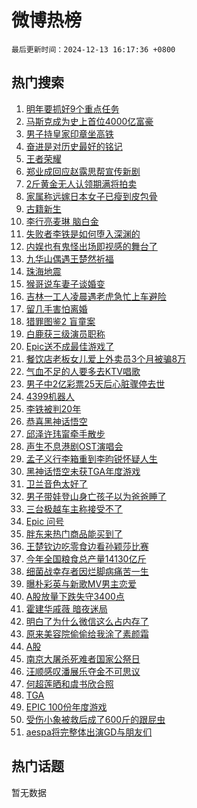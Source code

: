 # 微博热榜

`最后更新时间：2024-12-13 16:17:36 +0800`

## 热门搜索

1. [明年要抓好9个重点任务](https://m.weibo.cn/search?containerid=100103type%3D1%26t%3D10%26q%3D%23%E6%98%8E%E5%B9%B4%E8%A6%81%E6%8A%93%E5%A5%BD9%E4%B8%AA%E9%87%8D%E7%82%B9%E4%BB%BB%E5%8A%A1%23&stream_entry_id=51&isnewpage=1&extparam=seat%3D1%26q%3D%2523%25E6%2598%258E%25E5%25B9%25B4%25E8%25A6%2581%25E6%258A%2593%25E5%25A5%25BD9%25E4%25B8%25AA%25E9%2587%258D%25E7%2582%25B9%25E4%25BB%25BB%25E5%258A%25A1%2523%26dgr%3D0%26pos%3D0%26cate%3D10103%26c_type%3D51%26filter_type%3Drealtimehot%26stream_entry_id%3D51%26display_time%3D1734077855%26pre_seqid%3D173407785519602146587123)
1. [马斯克成为史上首位4000亿富豪](https://m.weibo.cn/search?containerid=100103type%3D1%26t%3D10%26q%3D%23%E9%A9%AC%E6%96%AF%E5%85%8B%E6%88%90%E4%B8%BA%E5%8F%B2%E4%B8%8A%E9%A6%96%E4%BD%8D4000%E4%BA%BF%E5%AF%8C%E8%B1%AA%23&stream_entry_id=31&isnewpage=1&extparam=seat%3D1%26q%3D%2523%25E9%25A9%25AC%25E6%2596%25AF%25E5%2585%258B%25E6%2588%2590%25E4%25B8%25BA%25E5%258F%25B2%25E4%25B8%258A%25E9%25A6%2596%25E4%25BD%258D4000%25E4%25BA%25BF%25E5%25AF%258C%25E8%25B1%25AA%2523%26dgr%3D0%26pos%3D0%26realpos%3D1%26filter_type%3Drealtimehot%26flag%3D1%26c_type%3D31%26band_rank%3D1%26cate%3D5001%26lcate%3D5001%26stream_entry_id%3D31%26display_time%3D1734077855%26pre_seqid%3D173407785519602146587123)
1. [男子持皇家印章坐高铁](https://m.weibo.cn/search?containerid=100103type%3D1%26t%3D10%26q%3D%23%E7%94%B7%E5%AD%90%E6%8C%81%E7%9A%87%E5%AE%B6%E5%8D%B0%E7%AB%A0%E5%9D%90%E9%AB%98%E9%93%81%23&stream_entry_id=31&isnewpage=1&extparam=seat%3D1%26q%3D%2523%25E7%2594%25B7%25E5%25AD%2590%25E6%258C%2581%25E7%259A%2587%25E5%25AE%25B6%25E5%258D%25B0%25E7%25AB%25A0%25E5%259D%2590%25E9%25AB%2598%25E9%2593%2581%2523%26dgr%3D0%26pos%3D1%26realpos%3D2%26filter_type%3Drealtimehot%26flag%3D0%26c_type%3D31%26band_rank%3D2%26cate%3D5001%26lcate%3D5001%26stream_entry_id%3D31%26display_time%3D1734077855%26pre_seqid%3D173407785519602146587123)
1. [奋进是对历史最好的铭记](https://m.weibo.cn/search?containerid=100103type%3D1%26t%3D10%26q%3D%23%E5%A5%8B%E8%BF%9B%E6%98%AF%E5%AF%B9%E5%8E%86%E5%8F%B2%E6%9C%80%E5%A5%BD%E7%9A%84%E9%93%AD%E8%AE%B0%23&stream_entry_id=31&isnewpage=1&extparam=seat%3D1%26q%3D%2523%25E5%25A5%258B%25E8%25BF%259B%25E6%2598%25AF%25E5%25AF%25B9%25E5%258E%2586%25E5%258F%25B2%25E6%259C%2580%25E5%25A5%25BD%25E7%259A%2584%25E9%2593%25AD%25E8%25AE%25B0%2523%26dgr%3D0%26pos%3D2%26realpos%3D3%26filter_type%3Drealtimehot%26flag%3D0%26c_type%3D31%26band_rank%3D3%26cate%3D5001%26lcate%3D5001%26stream_entry_id%3D31%26display_time%3D1734077855%26pre_seqid%3D173407785519602146587123)
1. [王者荣耀](https://m.weibo.cn/search?containerid=100103type%3D1%26t%3D10%26q%3D%E7%8E%8B%E8%80%85%E8%8D%A3%E8%80%80&stream_entry_id=31&isnewpage=1&extparam=seat%3D1%26q%3D%25E7%258E%258B%25E8%2580%2585%25E8%258D%25A3%25E8%2580%2580%26dgr%3D0%26pos%3D3%26realpos%3D4%26filter_type%3Drealtimehot%26flag%3D1%26c_type%3D31%26band_rank%3D4%26cate%3D5001%26lcate%3D5001%26stream_entry_id%3D31%26display_time%3D1734077855%26pre_seqid%3D173407785519602146587123)
1. [郑业成回应赵露思帮宣传新剧](https://m.weibo.cn/search?containerid=100103type%3D1%26t%3D10%26q%3D%23%E9%83%91%E4%B8%9A%E6%88%90%E5%9B%9E%E5%BA%94%E8%B5%B5%E9%9C%B2%E6%80%9D%E5%B8%AE%E5%AE%A3%E4%BC%A0%E6%96%B0%E5%89%A7%23&stream_entry_id=31&isnewpage=1&extparam=seat%3D1%26q%3D%2523%25E9%2583%2591%25E4%25B8%259A%25E6%2588%2590%25E5%259B%259E%25E5%25BA%2594%25E8%25B5%25B5%25E9%259C%25B2%25E6%2580%259D%25E5%25B8%25AE%25E5%25AE%25A3%25E4%25BC%25A0%25E6%2596%25B0%25E5%2589%25A7%2523%26dgr%3D0%26pos%3D4%26realpos%3D5%26filter_type%3Drealtimehot%26flag%3D1%26c_type%3D31%26band_rank%3D5%26cate%3D5001%26lcate%3D5001%26stream_entry_id%3D31%26display_time%3D1734077855%26pre_seqid%3D173407785519602146587123)
1. [2斤黄金无人认领期满将拍卖](https://m.weibo.cn/search?containerid=100103type%3D1%26t%3D10%26q%3D%232%E6%96%A4%E9%BB%84%E9%87%91%E6%97%A0%E4%BA%BA%E8%AE%A4%E9%A2%86%E6%9C%9F%E6%BB%A1%E5%B0%86%E6%8B%8D%E5%8D%96%23&stream_entry_id=31&isnewpage=1&extparam=seat%3D1%26q%3D%25232%25E6%2596%25A4%25E9%25BB%2584%25E9%2587%2591%25E6%2597%25A0%25E4%25BA%25BA%25E8%25AE%25A4%25E9%25A2%2586%25E6%259C%259F%25E6%25BB%25A1%25E5%25B0%2586%25E6%258B%258D%25E5%258D%2596%2523%26dgr%3D0%26pos%3D5%26realpos%3D6%26filter_type%3Drealtimehot%26flag%3D0%26c_type%3D31%26band_rank%3D6%26cate%3D5001%26lcate%3D5001%26stream_entry_id%3D31%26display_time%3D1734077855%26pre_seqid%3D173407785519602146587123)
1. [家属称远嫁日本女子已瘦到皮包骨](https://m.weibo.cn/search?containerid=100103type%3D1%26t%3D10%26q%3D%23%E5%AE%B6%E5%B1%9E%E7%A7%B0%E8%BF%9C%E5%AB%81%E6%97%A5%E6%9C%AC%E5%A5%B3%E5%AD%90%E5%B7%B2%E7%98%A6%E5%88%B0%E7%9A%AE%E5%8C%85%E9%AA%A8%23&stream_entry_id=31&isnewpage=1&extparam=seat%3D1%26q%3D%2523%25E5%25AE%25B6%25E5%25B1%259E%25E7%25A7%25B0%25E8%25BF%259C%25E5%25AB%2581%25E6%2597%25A5%25E6%259C%25AC%25E5%25A5%25B3%25E5%25AD%2590%25E5%25B7%25B2%25E7%2598%25A6%25E5%2588%25B0%25E7%259A%25AE%25E5%258C%2585%25E9%25AA%25A8%2523%26dgr%3D0%26pos%3D6%26realpos%3D7%26filter_type%3Drealtimehot%26flag%3D2%26c_type%3D31%26band_rank%3D7%26cate%3D5001%26lcate%3D5001%26stream_entry_id%3D31%26display_time%3D1734077855%26pre_seqid%3D173407785519602146587123)
1. [古籍新生](https://m.weibo.cn/search?containerid=100103type%3D1%26t%3D10%26q%3D%23%E5%8F%A4%E7%B1%8D%E6%96%B0%E7%94%9F%23&stream_entry_id=31&isnewpage=1&extparam=seat%3D1%26q%3D%2523%25E5%258F%25A4%25E7%25B1%258D%25E6%2596%25B0%25E7%2594%259F%2523%26dgr%3D0%26pos%3D7%26realpos%3D8%26filter_type%3Drealtimehot%26flag%3D0%26c_type%3D31%26band_rank%3D8%26cate%3D5001%26lcate%3D5001%26stream_entry_id%3D31%26display_time%3D1734077855%26pre_seqid%3D173407785519602146587123)
1. [李行亮麦琳 脑白金](https://m.weibo.cn/search?containerid=100103type%3D1%26t%3D10%26q%3D%E6%9D%8E%E8%A1%8C%E4%BA%AE%E9%BA%A6%E7%90%B3+%E8%84%91%E7%99%BD%E9%87%91&stream_entry_id=31&isnewpage=1&extparam=seat%3D1%26q%3D%25E6%259D%258E%25E8%25A1%258C%25E4%25BA%25AE%25E9%25BA%25A6%25E7%2590%25B3%2520%25E8%2584%2591%25E7%2599%25BD%25E9%2587%2591%26dgr%3D0%26pos%3D8%26realpos%3D9%26filter_type%3Drealtimehot%26flag%3D1%26c_type%3D31%26band_rank%3D9%26cate%3D5001%26lcate%3D5001%26stream_entry_id%3D31%26display_time%3D1734077855%26pre_seqid%3D173407785519602146587123)
1. [失败者李铁是如何堕入深渊的](https://m.weibo.cn/search?containerid=100103type%3D1%26t%3D10%26q%3D%23%E5%A4%B1%E8%B4%A5%E8%80%85%E6%9D%8E%E9%93%81%E6%98%AF%E5%A6%82%E4%BD%95%E5%A0%95%E5%85%A5%E6%B7%B1%E6%B8%8A%E7%9A%84%23&stream_entry_id=31&isnewpage=1&extparam=seat%3D1%26q%3D%2523%25E5%25A4%25B1%25E8%25B4%25A5%25E8%2580%2585%25E6%259D%258E%25E9%2593%2581%25E6%2598%25AF%25E5%25A6%2582%25E4%25BD%2595%25E5%25A0%2595%25E5%2585%25A5%25E6%25B7%25B1%25E6%25B8%258A%25E7%259A%2584%2523%26dgr%3D0%26pos%3D9%26realpos%3D10%26filter_type%3Drealtimehot%26flag%3D1%26c_type%3D31%26band_rank%3D10%26cate%3D5001%26lcate%3D5001%26stream_entry_id%3D31%26display_time%3D1734077855%26pre_seqid%3D173407785519602146587123)
1. [内娱也有鬼怪出场即视感的舞台了](https://m.weibo.cn/search?containerid=100103type%3D1%26t%3D10%26q%3D%E5%86%85%E5%A8%B1%E4%B9%9F%E6%9C%89%E9%AC%BC%E6%80%AA%E5%87%BA%E5%9C%BA%E5%8D%B3%E8%A7%86%E6%84%9F%E7%9A%84%E8%88%9E%E5%8F%B0%E4%BA%86&stream_entry_id=31&isnewpage=1&extparam=seat%3D1%26q%3D%25E5%2586%2585%25E5%25A8%25B1%25E4%25B9%259F%25E6%259C%2589%25E9%25AC%25BC%25E6%2580%25AA%25E5%2587%25BA%25E5%259C%25BA%25E5%258D%25B3%25E8%25A7%2586%25E6%2584%259F%25E7%259A%2584%25E8%2588%259E%25E5%258F%25B0%25E4%25BA%2586%26dgr%3D0%26pos%3D10%26realpos%3D11%26filter_type%3Drealtimehot%26flag%3D1%26c_type%3D31%26band_rank%3D11%26cate%3D5001%26lcate%3D5001%26stream_entry_id%3D31%26display_time%3D1734077855%26pre_seqid%3D173407785519602146587123)
1. [九华山偶遇王楚然祈福](https://m.weibo.cn/search?containerid=100103type%3D1%26t%3D10%26q%3D%23%E4%B9%9D%E5%8D%8E%E5%B1%B1%E5%81%B6%E9%81%87%E7%8E%8B%E6%A5%9A%E7%84%B6%E7%A5%88%E7%A6%8F%23&stream_entry_id=31&isnewpage=1&extparam=seat%3D1%26q%3D%2523%25E4%25B9%259D%25E5%258D%258E%25E5%25B1%25B1%25E5%2581%25B6%25E9%2581%2587%25E7%258E%258B%25E6%25A5%259A%25E7%2584%25B6%25E7%25A5%2588%25E7%25A6%258F%2523%26dgr%3D0%26pos%3D11%26realpos%3D12%26filter_type%3Drealtimehot%26flag%3D2%26c_type%3D31%26band_rank%3D12%26cate%3D5001%26lcate%3D5001%26stream_entry_id%3D31%26display_time%3D1734077855%26pre_seqid%3D173407785519602146587123)
1. [珠海地震](https://m.weibo.cn/search?containerid=100103type%3D1%26t%3D10%26q%3D%E7%8F%A0%E6%B5%B7%E5%9C%B0%E9%9C%87&stream_entry_id=31&isnewpage=1&extparam=seat%3D1%26q%3D%25E7%258F%25A0%25E6%25B5%25B7%25E5%259C%25B0%25E9%259C%2587%26dgr%3D0%26pos%3D12%26realpos%3D13%26filter_type%3Drealtimehot%26flag%3D2%26c_type%3D31%26band_rank%3D13%26cate%3D5001%26lcate%3D5001%26stream_entry_id%3D31%26display_time%3D1734077855%26pre_seqid%3D173407785519602146587123)
1. [猴哥说车妻子谈婚变](https://m.weibo.cn/search?containerid=100103type%3D1%26t%3D10%26q%3D%23%E7%8C%B4%E5%93%A5%E8%AF%B4%E8%BD%A6%E5%A6%BB%E5%AD%90%E8%B0%88%E5%A9%9A%E5%8F%98%23&stream_entry_id=31&isnewpage=1&extparam=seat%3D1%26q%3D%2523%25E7%258C%25B4%25E5%2593%25A5%25E8%25AF%25B4%25E8%25BD%25A6%25E5%25A6%25BB%25E5%25AD%2590%25E8%25B0%2588%25E5%25A9%259A%25E5%258F%2598%2523%26dgr%3D0%26pos%3D13%26realpos%3D14%26filter_type%3Drealtimehot%26flag%3D2%26c_type%3D31%26band_rank%3D14%26cate%3D5001%26lcate%3D5001%26stream_entry_id%3D31%26display_time%3D1734077855%26pre_seqid%3D173407785519602146587123)
1. [吉林一工人凌晨遇老虎急忙上车避险](https://m.weibo.cn/search?containerid=100103type%3D1%26t%3D10%26q%3D%23%E5%90%89%E6%9E%97%E4%B8%80%E5%B7%A5%E4%BA%BA%E5%87%8C%E6%99%A8%E9%81%87%E8%80%81%E8%99%8E%E6%80%A5%E5%BF%99%E4%B8%8A%E8%BD%A6%E9%81%BF%E9%99%A9%23&stream_entry_id=31&isnewpage=1&extparam=seat%3D1%26q%3D%2523%25E5%2590%2589%25E6%259E%2597%25E4%25B8%2580%25E5%25B7%25A5%25E4%25BA%25BA%25E5%2587%258C%25E6%2599%25A8%25E9%2581%2587%25E8%2580%2581%25E8%2599%258E%25E6%2580%25A5%25E5%25BF%2599%25E4%25B8%258A%25E8%25BD%25A6%25E9%2581%25BF%25E9%2599%25A9%2523%26dgr%3D0%26pos%3D14%26realpos%3D15%26filter_type%3Drealtimehot%26flag%3D1%26c_type%3D31%26band_rank%3D15%26cate%3D5001%26lcate%3D5001%26stream_entry_id%3D31%26display_time%3D1734077855%26pre_seqid%3D173407785519602146587123)
1. [留几手害怕离婚](https://m.weibo.cn/search?containerid=100103type%3D1%26t%3D10%26q%3D%23%E7%95%99%E5%87%A0%E6%89%8B%E5%AE%B3%E6%80%95%E7%A6%BB%E5%A9%9A%23&stream_entry_id=31&isnewpage=1&extparam=seat%3D1%26q%3D%2523%25E7%2595%2599%25E5%2587%25A0%25E6%2589%258B%25E5%25AE%25B3%25E6%2580%2595%25E7%25A6%25BB%25E5%25A9%259A%2523%26dgr%3D0%26pos%3D15%26realpos%3D16%26filter_type%3Drealtimehot%26flag%3D1%26c_type%3D31%26band_rank%3D16%26cate%3D5001%26lcate%3D5001%26stream_entry_id%3D31%26display_time%3D1734077855%26pre_seqid%3D173407785519602146587123)
1. [猎罪图鉴2 盲童案](https://m.weibo.cn/search?containerid=100103type%3D1%26t%3D10%26q%3D%E7%8C%8E%E7%BD%AA%E5%9B%BE%E9%89%B42+%E7%9B%B2%E7%AB%A5%E6%A1%88&stream_entry_id=31&isnewpage=1&extparam=seat%3D1%26q%3D%25E7%258C%258E%25E7%25BD%25AA%25E5%259B%25BE%25E9%2589%25B42%2520%25E7%259B%25B2%25E7%25AB%25A5%25E6%25A1%2588%26dgr%3D0%26pos%3D16%26realpos%3D17%26filter_type%3Drealtimehot%26flag%3D1%26c_type%3D31%26band_rank%3D17%26cate%3D5001%26lcate%3D5001%26stream_entry_id%3D31%26display_time%3D1734077855%26pre_seqid%3D173407785519602146587123)
1. [白鹿获三级演员职称](https://m.weibo.cn/search?containerid=100103type%3D1%26t%3D10%26q%3D%23%E7%99%BD%E9%B9%BF%E8%8E%B7%E4%B8%89%E7%BA%A7%E6%BC%94%E5%91%98%E8%81%8C%E7%A7%B0%23&stream_entry_id=31&isnewpage=1&extparam=seat%3D1%26q%3D%2523%25E7%2599%25BD%25E9%25B9%25BF%25E8%258E%25B7%25E4%25B8%2589%25E7%25BA%25A7%25E6%25BC%2594%25E5%2591%2598%25E8%2581%258C%25E7%25A7%25B0%2523%26dgr%3D0%26pos%3D17%26realpos%3D18%26filter_type%3Drealtimehot%26flag%3D0%26c_type%3D31%26band_rank%3D18%26cate%3D5001%26lcate%3D5001%26stream_entry_id%3D31%26display_time%3D1734077855%26pre_seqid%3D173407785519602146587123)
1. [Epic送不成最佳游戏了](https://m.weibo.cn/search?containerid=100103type%3D1%26t%3D10%26q%3D%23Epic%E9%80%81%E4%B8%8D%E6%88%90%E6%9C%80%E4%BD%B3%E6%B8%B8%E6%88%8F%E4%BA%86%23&stream_entry_id=31&isnewpage=1&extparam=seat%3D1%26q%3D%2523Epic%25E9%2580%2581%25E4%25B8%258D%25E6%2588%2590%25E6%259C%2580%25E4%25BD%25B3%25E6%25B8%25B8%25E6%2588%258F%25E4%25BA%2586%2523%26dgr%3D0%26pos%3D18%26realpos%3D19%26filter_type%3Drealtimehot%26flag%3D1%26c_type%3D31%26band_rank%3D19%26cate%3D5001%26lcate%3D5001%26stream_entry_id%3D31%26display_time%3D1734077855%26pre_seqid%3D173407785519602146587123)
1. [餐饮店老板女儿爱上外卖员3个月被骗8万](https://m.weibo.cn/search?containerid=100103type%3D1%26t%3D10%26q%3D%23%E9%A4%90%E9%A5%AE%E5%BA%97%E8%80%81%E6%9D%BF%E5%A5%B3%E5%84%BF%E7%88%B1%E4%B8%8A%E5%A4%96%E5%8D%96%E5%91%983%E4%B8%AA%E6%9C%88%E8%A2%AB%E9%AA%978%E4%B8%87%23&stream_entry_id=31&isnewpage=1&extparam=seat%3D1%26q%3D%2523%25E9%25A4%2590%25E9%25A5%25AE%25E5%25BA%2597%25E8%2580%2581%25E6%259D%25BF%25E5%25A5%25B3%25E5%2584%25BF%25E7%2588%25B1%25E4%25B8%258A%25E5%25A4%2596%25E5%258D%2596%25E5%2591%25983%25E4%25B8%25AA%25E6%259C%2588%25E8%25A2%25AB%25E9%25AA%25978%25E4%25B8%2587%2523%26dgr%3D0%26pos%3D19%26realpos%3D20%26filter_type%3Drealtimehot%26flag%3D1%26c_type%3D31%26band_rank%3D20%26cate%3D5001%26lcate%3D5001%26stream_entry_id%3D31%26display_time%3D1734077855%26pre_seqid%3D173407785519602146587123)
1. [气血不足的人要多去KTV唱歌](https://m.weibo.cn/search?containerid=100103type%3D1%26t%3D10%26q%3D%23%E6%B0%94%E8%A1%80%E4%B8%8D%E8%B6%B3%E7%9A%84%E4%BA%BA%E8%A6%81%E5%A4%9A%E5%8E%BBKTV%E5%94%B1%E6%AD%8C%23&stream_entry_id=31&isnewpage=1&extparam=seat%3D1%26q%3D%2523%25E6%25B0%2594%25E8%25A1%2580%25E4%25B8%258D%25E8%25B6%25B3%25E7%259A%2584%25E4%25BA%25BA%25E8%25A6%2581%25E5%25A4%259A%25E5%258E%25BBKTV%25E5%2594%25B1%25E6%25AD%258C%2523%26dgr%3D0%26pos%3D20%26realpos%3D21%26filter_type%3Drealtimehot%26flag%3D1%26c_type%3D31%26band_rank%3D21%26cate%3D5001%26lcate%3D5001%26stream_entry_id%3D31%26display_time%3D1734077855%26pre_seqid%3D173407785519602146587123)
1. [男子中2亿彩票25天后心脏骤停去世](https://m.weibo.cn/search?containerid=100103type%3D1%26t%3D10%26q%3D%23%E7%94%B7%E5%AD%90%E4%B8%AD2%E4%BA%BF%E5%BD%A9%E7%A5%A825%E5%A4%A9%E5%90%8E%E5%BF%83%E8%84%8F%E9%AA%A4%E5%81%9C%E5%8E%BB%E4%B8%96%23&stream_entry_id=31&isnewpage=1&extparam=seat%3D1%26q%3D%2523%25E7%2594%25B7%25E5%25AD%2590%25E4%25B8%25AD2%25E4%25BA%25BF%25E5%25BD%25A9%25E7%25A5%25A825%25E5%25A4%25A9%25E5%2590%258E%25E5%25BF%2583%25E8%2584%258F%25E9%25AA%25A4%25E5%2581%259C%25E5%258E%25BB%25E4%25B8%2596%2523%26dgr%3D0%26pos%3D21%26realpos%3D22%26filter_type%3Drealtimehot%26flag%3D2%26c_type%3D31%26band_rank%3D22%26cate%3D5001%26lcate%3D5001%26stream_entry_id%3D31%26display_time%3D1734077855%26pre_seqid%3D173407785519602146587123)
1. [4399机器人](https://m.weibo.cn/search?containerid=100103type%3D1%26t%3D10%26q%3D4399%E6%9C%BA%E5%99%A8%E4%BA%BA&stream_entry_id=31&isnewpage=1&extparam=seat%3D1%26q%3D4399%25E6%259C%25BA%25E5%2599%25A8%25E4%25BA%25BA%26dgr%3D0%26pos%3D22%26realpos%3D23%26filter_type%3Drealtimehot%26flag%3D0%26c_type%3D31%26band_rank%3D23%26cate%3D5001%26lcate%3D5001%26stream_entry_id%3D31%26display_time%3D1734077855%26pre_seqid%3D173407785519602146587123)
1. [李铁被判20年](https://m.weibo.cn/search?containerid=100103type%3D1%26t%3D10%26q%3D%23%E6%9D%8E%E9%93%81%E8%A2%AB%E5%88%A420%E5%B9%B4%23&stream_entry_id=31&isnewpage=1&extparam=seat%3D1%26q%3D%2523%25E6%259D%258E%25E9%2593%2581%25E8%25A2%25AB%25E5%2588%25A420%25E5%25B9%25B4%2523%26dgr%3D0%26pos%3D23%26realpos%3D24%26filter_type%3Drealtimehot%26flag%3D2%26c_type%3D31%26band_rank%3D24%26cate%3D5001%26lcate%3D5001%26stream_entry_id%3D31%26display_time%3D1734077855%26pre_seqid%3D173407785519602146587123)
1. [恭喜黑神话悟空](https://m.weibo.cn/search?containerid=100103type%3D1%26t%3D10%26q%3D%23%E6%81%AD%E5%96%9C%E9%BB%91%E7%A5%9E%E8%AF%9D%E6%82%9F%E7%A9%BA%23&stream_entry_id=31&isnewpage=1&extparam=seat%3D1%26q%3D%2523%25E6%2581%25AD%25E5%2596%259C%25E9%25BB%2591%25E7%25A5%259E%25E8%25AF%259D%25E6%2582%259F%25E7%25A9%25BA%2523%26dgr%3D0%26pos%3D24%26realpos%3D25%26filter_type%3Drealtimehot%26flag%3D1%26c_type%3D31%26band_rank%3D25%26cate%3D5001%26lcate%3D5001%26stream_entry_id%3D31%26display_time%3D1734077855%26pre_seqid%3D173407785519602146587123)
1. [邱泽许玮甯牵手散步](https://m.weibo.cn/search?containerid=100103type%3D1%26t%3D10%26q%3D%23%E9%82%B1%E6%B3%BD%E8%AE%B8%E7%8E%AE%E7%94%AF%E7%89%B5%E6%89%8B%E6%95%A3%E6%AD%A5%23&stream_entry_id=31&isnewpage=1&extparam=seat%3D1%26q%3D%2523%25E9%2582%25B1%25E6%25B3%25BD%25E8%25AE%25B8%25E7%258E%25AE%25E7%2594%25AF%25E7%2589%25B5%25E6%2589%258B%25E6%2595%25A3%25E6%25AD%25A5%2523%26dgr%3D0%26pos%3D25%26realpos%3D26%26filter_type%3Drealtimehot%26flag%3D0%26c_type%3D31%26band_rank%3D26%26cate%3D5001%26lcate%3D5001%26stream_entry_id%3D31%26display_time%3D1734077855%26pre_seqid%3D173407785519602146587123)
1. [声生不息港剧OST演唱会](https://m.weibo.cn/search?containerid=100103type%3D1%26t%3D10%26q%3D%23%E5%A3%B0%E7%94%9F%E4%B8%8D%E6%81%AF%E6%B8%AF%E5%89%A7OST%E6%BC%94%E5%94%B1%E4%BC%9A%23&stream_entry_id=31&isnewpage=1&extparam=seat%3D1%26q%3D%2523%25E5%25A3%25B0%25E7%2594%259F%25E4%25B8%258D%25E6%2581%25AF%25E6%25B8%25AF%25E5%2589%25A7OST%25E6%25BC%2594%25E5%2594%25B1%25E4%25BC%259A%2523%26dgr%3D0%26pos%3D26%26realpos%3D27%26filter_type%3Drealtimehot%26flag%3D0%26c_type%3D31%26band_rank%3D27%26cate%3D5001%26lcate%3D5001%26stream_entry_id%3D31%26display_time%3D1734077855%26pre_seqid%3D173407785519602146587123)
1. [孟子义行李箱重到李昀锐怀疑人生](https://m.weibo.cn/search?containerid=100103type%3D1%26t%3D10%26q%3D%23%E5%AD%9F%E5%AD%90%E4%B9%89%E8%A1%8C%E6%9D%8E%E7%AE%B1%E9%87%8D%E5%88%B0%E6%9D%8E%E6%98%80%E9%94%90%E6%80%80%E7%96%91%E4%BA%BA%E7%94%9F%23&stream_entry_id=31&isnewpage=1&extparam=seat%3D1%26q%3D%2523%25E5%25AD%259F%25E5%25AD%2590%25E4%25B9%2589%25E8%25A1%258C%25E6%259D%258E%25E7%25AE%25B1%25E9%2587%258D%25E5%2588%25B0%25E6%259D%258E%25E6%2598%2580%25E9%2594%2590%25E6%2580%2580%25E7%2596%2591%25E4%25BA%25BA%25E7%2594%259F%2523%26dgr%3D0%26pos%3D27%26realpos%3D28%26filter_type%3Drealtimehot%26flag%3D1%26c_type%3D31%26band_rank%3D28%26cate%3D5001%26lcate%3D5001%26stream_entry_id%3D31%26display_time%3D1734077855%26pre_seqid%3D173407785519602146587123)
1. [黑神话悟空未获TGA年度游戏](https://m.weibo.cn/search?containerid=100103type%3D1%26t%3D10%26q%3D%23%E9%BB%91%E7%A5%9E%E8%AF%9D%E6%82%9F%E7%A9%BA%E6%9C%AA%E8%8E%B7TGA%E5%B9%B4%E5%BA%A6%E6%B8%B8%E6%88%8F%23&stream_entry_id=31&isnewpage=1&extparam=seat%3D1%26q%3D%2523%25E9%25BB%2591%25E7%25A5%259E%25E8%25AF%259D%25E6%2582%259F%25E7%25A9%25BA%25E6%259C%25AA%25E8%258E%25B7TGA%25E5%25B9%25B4%25E5%25BA%25A6%25E6%25B8%25B8%25E6%2588%258F%2523%26dgr%3D0%26pos%3D28%26realpos%3D29%26filter_type%3Drealtimehot%26flag%3D0%26c_type%3D31%26band_rank%3D29%26cate%3D5001%26lcate%3D5001%26stream_entry_id%3D31%26display_time%3D1734077855%26pre_seqid%3D173407785519602146587123)
1. [卫兰音色太好了](https://m.weibo.cn/search?containerid=100103type%3D1%26t%3D10%26q%3D%E5%8D%AB%E5%85%B0%E9%9F%B3%E8%89%B2%E5%A4%AA%E5%A5%BD%E4%BA%86&stream_entry_id=31&isnewpage=1&extparam=seat%3D1%26q%3D%25E5%258D%25AB%25E5%2585%25B0%25E9%259F%25B3%25E8%2589%25B2%25E5%25A4%25AA%25E5%25A5%25BD%25E4%25BA%2586%26dgr%3D0%26pos%3D29%26realpos%3D30%26filter_type%3Drealtimehot%26flag%3D0%26c_type%3D31%26band_rank%3D30%26cate%3D5001%26lcate%3D5001%26stream_entry_id%3D31%26display_time%3D1734077855%26pre_seqid%3D173407785519602146587123)
1. [男子带娃登山身亡孩子以为爸爸睡了](https://m.weibo.cn/search?containerid=100103type%3D1%26t%3D10%26q%3D%23%E7%94%B7%E5%AD%90%E5%B8%A6%E5%A8%83%E7%99%BB%E5%B1%B1%E8%BA%AB%E4%BA%A1%E5%AD%A9%E5%AD%90%E4%BB%A5%E4%B8%BA%E7%88%B8%E7%88%B8%E7%9D%A1%E4%BA%86%23&stream_entry_id=31&isnewpage=1&extparam=seat%3D1%26q%3D%2523%25E7%2594%25B7%25E5%25AD%2590%25E5%25B8%25A6%25E5%25A8%2583%25E7%2599%25BB%25E5%25B1%25B1%25E8%25BA%25AB%25E4%25BA%25A1%25E5%25AD%25A9%25E5%25AD%2590%25E4%25BB%25A5%25E4%25B8%25BA%25E7%2588%25B8%25E7%2588%25B8%25E7%259D%25A1%25E4%25BA%2586%2523%26dgr%3D0%26pos%3D30%26realpos%3D31%26filter_type%3Drealtimehot%26flag%3D0%26c_type%3D31%26band_rank%3D31%26cate%3D5001%26lcate%3D5001%26stream_entry_id%3D31%26display_time%3D1734077855%26pre_seqid%3D173407785519602146587123)
1. [三台极越车主称接受不了](https://m.weibo.cn/search?containerid=100103type%3D1%26t%3D10%26q%3D%23%E4%B8%89%E5%8F%B0%E6%9E%81%E8%B6%8A%E8%BD%A6%E4%B8%BB%E7%A7%B0%E6%8E%A5%E5%8F%97%E4%B8%8D%E4%BA%86%23&stream_entry_id=31&isnewpage=1&extparam=seat%3D1%26q%3D%2523%25E4%25B8%2589%25E5%258F%25B0%25E6%259E%2581%25E8%25B6%258A%25E8%25BD%25A6%25E4%25B8%25BB%25E7%25A7%25B0%25E6%258E%25A5%25E5%258F%2597%25E4%25B8%258D%25E4%25BA%2586%2523%26dgr%3D0%26pos%3D31%26realpos%3D32%26filter_type%3Drealtimehot%26flag%3D1%26c_type%3D31%26band_rank%3D32%26cate%3D5001%26lcate%3D5001%26stream_entry_id%3D31%26display_time%3D1734077855%26pre_seqid%3D173407785519602146587123)
1. [Epic 问号](https://m.weibo.cn/search?containerid=100103type%3D1%26t%3D10%26q%3D%23Epic+%E9%97%AE%E5%8F%B7%23&stream_entry_id=31&isnewpage=1&extparam=seat%3D1%26q%3D%2523Epic%2520%25E9%2597%25AE%25E5%258F%25B7%2523%26dgr%3D0%26pos%3D32%26realpos%3D33%26filter_type%3Drealtimehot%26flag%3D0%26c_type%3D31%26band_rank%3D33%26cate%3D5001%26lcate%3D5001%26stream_entry_id%3D31%26display_time%3D1734077855%26pre_seqid%3D173407785519602146587123)
1. [胖东来热门商品能买到了](https://m.weibo.cn/search?containerid=100103type%3D1%26t%3D10%26q%3D%23%E8%83%96%E4%B8%9C%E6%9D%A5%E7%83%AD%E9%97%A8%E5%95%86%E5%93%81%E8%83%BD%E4%B9%B0%E5%88%B0%E4%BA%86%23&stream_entry_id=31&isnewpage=1&extparam=seat%3D1%26q%3D%2523%25E8%2583%2596%25E4%25B8%259C%25E6%259D%25A5%25E7%2583%25AD%25E9%2597%25A8%25E5%2595%2586%25E5%2593%2581%25E8%2583%25BD%25E4%25B9%25B0%25E5%2588%25B0%25E4%25BA%2586%2523%26dgr%3D0%26pos%3D33%26realpos%3D34%26filter_type%3Drealtimehot%26flag%3D1%26c_type%3D31%26band_rank%3D34%26cate%3D5001%26lcate%3D5001%26stream_entry_id%3D31%26display_time%3D1734077855%26pre_seqid%3D173407785519602146587123)
1. [王楚钦边吃零食边看孙颖莎比赛](https://m.weibo.cn/search?containerid=100103type%3D1%26t%3D10%26q%3D%23%E7%8E%8B%E6%A5%9A%E9%92%A6%E8%BE%B9%E5%90%83%E9%9B%B6%E9%A3%9F%E8%BE%B9%E7%9C%8B%E5%AD%99%E9%A2%96%E8%8E%8E%E6%AF%94%E8%B5%9B%23&stream_entry_id=31&isnewpage=1&extparam=seat%3D1%26q%3D%2523%25E7%258E%258B%25E6%25A5%259A%25E9%2592%25A6%25E8%25BE%25B9%25E5%2590%2583%25E9%259B%25B6%25E9%25A3%259F%25E8%25BE%25B9%25E7%259C%258B%25E5%25AD%2599%25E9%25A2%2596%25E8%258E%258E%25E6%25AF%2594%25E8%25B5%259B%2523%26dgr%3D0%26pos%3D34%26realpos%3D35%26filter_type%3Drealtimehot%26flag%3D1%26c_type%3D31%26band_rank%3D35%26cate%3D5001%26lcate%3D5001%26stream_entry_id%3D31%26display_time%3D1734077855%26pre_seqid%3D173407785519602146587123)
1. [今年全国粮食总产量14130亿斤](https://m.weibo.cn/search?containerid=100103type%3D1%26t%3D10%26q%3D%23%E4%BB%8A%E5%B9%B4%E5%85%A8%E5%9B%BD%E7%B2%AE%E9%A3%9F%E6%80%BB%E4%BA%A7%E9%87%8F14130%E4%BA%BF%E6%96%A4%23&stream_entry_id=31&isnewpage=1&extparam=seat%3D1%26q%3D%2523%25E4%25BB%258A%25E5%25B9%25B4%25E5%2585%25A8%25E5%259B%25BD%25E7%25B2%25AE%25E9%25A3%259F%25E6%2580%25BB%25E4%25BA%25A7%25E9%2587%258F14130%25E4%25BA%25BF%25E6%2596%25A4%2523%26dgr%3D0%26pos%3D35%26realpos%3D36%26filter_type%3Drealtimehot%26flag%3D1%26c_type%3D31%26band_rank%3D36%26cate%3D5001%26lcate%3D5001%26stream_entry_id%3D31%26display_time%3D1734077855%26pre_seqid%3D173407785519602146587123)
1. [细菌战幸存者因烂脚病痛苦一生](https://m.weibo.cn/search?containerid=100103type%3D1%26t%3D10%26q%3D%23%E7%BB%86%E8%8F%8C%E6%88%98%E5%B9%B8%E5%AD%98%E8%80%85%E5%9B%A0%E7%83%82%E8%84%9A%E7%97%85%E7%97%9B%E8%8B%A6%E4%B8%80%E7%94%9F%23&stream_entry_id=31&isnewpage=1&extparam=seat%3D1%26q%3D%2523%25E7%25BB%2586%25E8%258F%258C%25E6%2588%2598%25E5%25B9%25B8%25E5%25AD%2598%25E8%2580%2585%25E5%259B%25A0%25E7%2583%2582%25E8%2584%259A%25E7%2597%2585%25E7%2597%259B%25E8%258B%25A6%25E4%25B8%2580%25E7%2594%259F%2523%26dgr%3D0%26pos%3D36%26realpos%3D37%26filter_type%3Drealtimehot%26flag%3D1%26c_type%3D31%26band_rank%3D37%26cate%3D5001%26lcate%3D5001%26stream_entry_id%3D31%26display_time%3D1734077855%26pre_seqid%3D173407785519602146587123)
1. [曝朴彩英与新歌MV男主恋爱](https://m.weibo.cn/search?containerid=100103type%3D1%26t%3D10%26q%3D%E6%9B%9D%E6%9C%B4%E5%BD%A9%E8%8B%B1%E4%B8%8E%E6%96%B0%E6%AD%8CMV%E7%94%B7%E4%B8%BB%E6%81%8B%E7%88%B1&stream_entry_id=31&isnewpage=1&extparam=seat%3D1%26q%3D%25E6%259B%259D%25E6%259C%25B4%25E5%25BD%25A9%25E8%258B%25B1%25E4%25B8%258E%25E6%2596%25B0%25E6%25AD%258CMV%25E7%2594%25B7%25E4%25B8%25BB%25E6%2581%258B%25E7%2588%25B1%26dgr%3D0%26pos%3D37%26realpos%3D38%26filter_type%3Drealtimehot%26flag%3D0%26c_type%3D31%26band_rank%3D38%26cate%3D5001%26lcate%3D5001%26stream_entry_id%3D31%26display_time%3D1734077855%26pre_seqid%3D173407785519602146587123)
1. [A股放量下跌失守3400点](https://m.weibo.cn/search?containerid=100103type%3D1%26t%3D10%26q%3D%23A%E8%82%A1%E6%94%BE%E9%87%8F%E4%B8%8B%E8%B7%8C%E5%A4%B1%E5%AE%883400%E7%82%B9%23&stream_entry_id=31&isnewpage=1&extparam=seat%3D1%26q%3D%2523A%25E8%2582%25A1%25E6%2594%25BE%25E9%2587%258F%25E4%25B8%258B%25E8%25B7%258C%25E5%25A4%25B1%25E5%25AE%25883400%25E7%2582%25B9%2523%26dgr%3D0%26pos%3D38%26realpos%3D39%26filter_type%3Drealtimehot%26flag%3D1%26c_type%3D31%26band_rank%3D39%26cate%3D5001%26lcate%3D5001%26stream_entry_id%3D31%26display_time%3D1734077855%26pre_seqid%3D173407785519602146587123)
1. [霍建华戚薇 暗夜迷局](https://m.weibo.cn/search?containerid=100103type%3D1%26t%3D10%26q%3D%E9%9C%8D%E5%BB%BA%E5%8D%8E%E6%88%9A%E8%96%87+%E6%9A%97%E5%A4%9C%E8%BF%B7%E5%B1%80&stream_entry_id=31&isnewpage=1&extparam=seat%3D1%26q%3D%25E9%259C%258D%25E5%25BB%25BA%25E5%258D%258E%25E6%2588%259A%25E8%2596%2587%2520%25E6%259A%2597%25E5%25A4%259C%25E8%25BF%25B7%25E5%25B1%2580%26dgr%3D0%26pos%3D39%26realpos%3D40%26filter_type%3Drealtimehot%26flag%3D0%26c_type%3D31%26band_rank%3D40%26cate%3D5001%26lcate%3D5001%26stream_entry_id%3D31%26display_time%3D1734077855%26pre_seqid%3D173407785519602146587123)
1. [明白了为什么微信这么占内存了](https://m.weibo.cn/search?containerid=100103type%3D1%26t%3D10%26q%3D%23%E6%98%8E%E7%99%BD%E4%BA%86%E4%B8%BA%E4%BB%80%E4%B9%88%E5%BE%AE%E4%BF%A1%E8%BF%99%E4%B9%88%E5%8D%A0%E5%86%85%E5%AD%98%E4%BA%86%23&stream_entry_id=31&isnewpage=1&extparam=seat%3D1%26q%3D%2523%25E6%2598%258E%25E7%2599%25BD%25E4%25BA%2586%25E4%25B8%25BA%25E4%25BB%2580%25E4%25B9%2588%25E5%25BE%25AE%25E4%25BF%25A1%25E8%25BF%2599%25E4%25B9%2588%25E5%258D%25A0%25E5%2586%2585%25E5%25AD%2598%25E4%25BA%2586%2523%26dgr%3D0%26pos%3D40%26realpos%3D41%26filter_type%3Drealtimehot%26flag%3D0%26c_type%3D31%26band_rank%3D41%26cate%3D5001%26lcate%3D5001%26stream_entry_id%3D31%26display_time%3D1734077855%26pre_seqid%3D173407785519602146587123)
1. [原来美容院偷偷给我涂了素颜霜](https://m.weibo.cn/search?containerid=100103type%3D1%26t%3D10%26q%3D%23%E5%8E%9F%E6%9D%A5%E7%BE%8E%E5%AE%B9%E9%99%A2%E5%81%B7%E5%81%B7%E7%BB%99%E6%88%91%E6%B6%82%E4%BA%86%E7%B4%A0%E9%A2%9C%E9%9C%9C%23&stream_entry_id=31&isnewpage=1&extparam=seat%3D1%26q%3D%2523%25E5%258E%259F%25E6%259D%25A5%25E7%25BE%258E%25E5%25AE%25B9%25E9%2599%25A2%25E5%2581%25B7%25E5%2581%25B7%25E7%25BB%2599%25E6%2588%2591%25E6%25B6%2582%25E4%25BA%2586%25E7%25B4%25A0%25E9%25A2%259C%25E9%259C%259C%2523%26dgr%3D0%26pos%3D41%26realpos%3D42%26filter_type%3Drealtimehot%26flag%3D0%26c_type%3D31%26band_rank%3D42%26cate%3D5001%26lcate%3D5001%26stream_entry_id%3D31%26display_time%3D1734077855%26pre_seqid%3D173407785519602146587123)
1. [A股](https://m.weibo.cn/search?containerid=100103type%3D1%26t%3D10%26q%3DA%E8%82%A1&stream_entry_id=31&isnewpage=1&extparam=seat%3D1%26q%3DA%25E8%2582%25A1%26dgr%3D0%26pos%3D42%26realpos%3D43%26filter_type%3Drealtimehot%26flag%3D1%26c_type%3D31%26band_rank%3D43%26cate%3D5001%26lcate%3D5001%26stream_entry_id%3D31%26display_time%3D1734077855%26pre_seqid%3D173407785519602146587123)
1. [南京大屠杀死难者国家公祭日](https://m.weibo.cn/search?containerid=100103type%3D1%26t%3D10%26q%3D%23%E5%8D%97%E4%BA%AC%E5%A4%A7%E5%B1%A0%E6%9D%80%E6%AD%BB%E9%9A%BE%E8%80%85%E5%9B%BD%E5%AE%B6%E5%85%AC%E7%A5%AD%E6%97%A5%23&stream_entry_id=31&isnewpage=1&extparam=seat%3D1%26q%3D%2523%25E5%258D%2597%25E4%25BA%25AC%25E5%25A4%25A7%25E5%25B1%25A0%25E6%259D%2580%25E6%25AD%25BB%25E9%259A%25BE%25E8%2580%2585%25E5%259B%25BD%25E5%25AE%25B6%25E5%2585%25AC%25E7%25A5%25AD%25E6%2597%25A5%2523%26dgr%3D0%26pos%3D43%26realpos%3D44%26filter_type%3Drealtimehot%26flag%3D0%26c_type%3D31%26band_rank%3D44%26cate%3D5001%26lcate%3D5001%26stream_entry_id%3D31%26display_time%3D1734077855%26pre_seqid%3D173407785519602146587123)
1. [汪顺感叹潘展乐夺金不可思议](https://m.weibo.cn/search?containerid=100103type%3D1%26t%3D10%26q%3D%23%E6%B1%AA%E9%A1%BA%E6%84%9F%E5%8F%B9%E6%BD%98%E5%B1%95%E4%B9%90%E5%A4%BA%E9%87%91%E4%B8%8D%E5%8F%AF%E6%80%9D%E8%AE%AE%23&stream_entry_id=31&isnewpage=1&extparam=seat%3D1%26q%3D%2523%25E6%25B1%25AA%25E9%25A1%25BA%25E6%2584%259F%25E5%258F%25B9%25E6%25BD%2598%25E5%25B1%2595%25E4%25B9%2590%25E5%25A4%25BA%25E9%2587%2591%25E4%25B8%258D%25E5%258F%25AF%25E6%2580%259D%25E8%25AE%25AE%2523%26dgr%3D0%26pos%3D44%26realpos%3D45%26filter_type%3Drealtimehot%26flag%3D1%26c_type%3D31%26band_rank%3D45%26cate%3D5001%26lcate%3D5001%26stream_entry_id%3D31%26display_time%3D1734077855%26pre_seqid%3D173407785519602146587123)
1. [何超莲晒和虞书欣合照](https://m.weibo.cn/search?containerid=100103type%3D1%26t%3D10%26q%3D%23%E4%BD%95%E8%B6%85%E8%8E%B2%E6%99%92%E5%92%8C%E8%99%9E%E4%B9%A6%E6%AC%A3%E5%90%88%E7%85%A7%23&stream_entry_id=31&isnewpage=1&extparam=seat%3D1%26q%3D%2523%25E4%25BD%2595%25E8%25B6%2585%25E8%258E%25B2%25E6%2599%2592%25E5%2592%258C%25E8%2599%259E%25E4%25B9%25A6%25E6%25AC%25A3%25E5%2590%2588%25E7%2585%25A7%2523%26dgr%3D0%26pos%3D45%26realpos%3D46%26filter_type%3Drealtimehot%26flag%3D0%26c_type%3D31%26band_rank%3D46%26cate%3D5001%26lcate%3D5001%26stream_entry_id%3D31%26display_time%3D1734077855%26pre_seqid%3D173407785519602146587123)
1. [TGA](https://m.weibo.cn/search?containerid=100103type%3D1%26t%3D10%26q%3DTGA&stream_entry_id=31&isnewpage=1&extparam=seat%3D1%26q%3DTGA%26dgr%3D0%26pos%3D46%26realpos%3D47%26filter_type%3Drealtimehot%26flag%3D0%26c_type%3D31%26band_rank%3D47%26cate%3D5001%26lcate%3D5001%26stream_entry_id%3D31%26display_time%3D1734077855%26pre_seqid%3D173407785519602146587123)
1. [EPIC 100份年度游戏](https://m.weibo.cn/search?containerid=100103type%3D1%26t%3D10%26q%3DEPIC+100%E4%BB%BD%E5%B9%B4%E5%BA%A6%E6%B8%B8%E6%88%8F&stream_entry_id=31&isnewpage=1&extparam=seat%3D1%26q%3DEPIC%2520100%25E4%25BB%25BD%25E5%25B9%25B4%25E5%25BA%25A6%25E6%25B8%25B8%25E6%2588%258F%26dgr%3D0%26pos%3D47%26realpos%3D48%26filter_type%3Drealtimehot%26flag%3D0%26c_type%3D31%26band_rank%3D48%26cate%3D5001%26lcate%3D5001%26stream_entry_id%3D31%26display_time%3D1734077855%26pre_seqid%3D173407785519602146587123)
1. [受伤小象被救后成了600斤的跟屁虫](https://m.weibo.cn/search?containerid=100103type%3D1%26t%3D10%26q%3D%23%E5%8F%97%E4%BC%A4%E5%B0%8F%E8%B1%A1%E8%A2%AB%E6%95%91%E5%90%8E%E6%88%90%E4%BA%86600%E6%96%A4%E7%9A%84%E8%B7%9F%E5%B1%81%E8%99%AB%23&stream_entry_id=31&isnewpage=1&extparam=seat%3D1%26q%3D%2523%25E5%258F%2597%25E4%25BC%25A4%25E5%25B0%258F%25E8%25B1%25A1%25E8%25A2%25AB%25E6%2595%2591%25E5%2590%258E%25E6%2588%2590%25E4%25BA%2586600%25E6%2596%25A4%25E7%259A%2584%25E8%25B7%259F%25E5%25B1%2581%25E8%2599%25AB%2523%26dgr%3D0%26pos%3D48%26realpos%3D49%26filter_type%3Drealtimehot%26flag%3D0%26c_type%3D31%26band_rank%3D49%26cate%3D5001%26lcate%3D5001%26stream_entry_id%3D31%26display_time%3D1734077855%26pre_seqid%3D173407785519602146587123)
1. [aespa将完整体出演GD与朋友们](https://m.weibo.cn/search?containerid=100103type%3D1%26t%3D10%26q%3D%23aespa%E5%B0%86%E5%AE%8C%E6%95%B4%E4%BD%93%E5%87%BA%E6%BC%94GD%E4%B8%8E%E6%9C%8B%E5%8F%8B%E4%BB%AC%23&stream_entry_id=31&isnewpage=1&extparam=seat%3D1%26q%3D%2523aespa%25E5%25B0%2586%25E5%25AE%258C%25E6%2595%25B4%25E4%25BD%2593%25E5%2587%25BA%25E6%25BC%2594GD%25E4%25B8%258E%25E6%259C%258B%25E5%258F%258B%25E4%25BB%25AC%2523%26dgr%3D0%26pos%3D49%26realpos%3D50%26filter_type%3Drealtimehot%26flag%3D1%26c_type%3D31%26band_rank%3D50%26cate%3D5001%26lcate%3D5001%26stream_entry_id%3D31%26display_time%3D1734077855%26pre_seqid%3D173407785519602146587123)

## 热门话题

暂无数据
